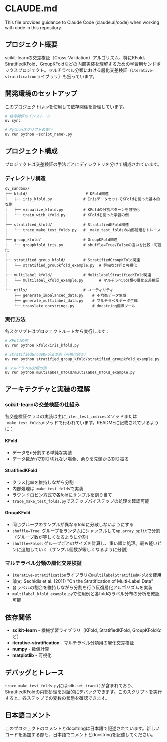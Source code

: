 # CLAUDE.md

This file provides guidance to Claude Code (claude.ai/code) when working with code in this repository.

## プロジェクト概要

scikit-learnの交差検証（Cross-Validation）アルゴリズム、特にKFold、StratifiedKFold、GroupKFoldなどの内部実装を理解するための学習用サンドボックスプロジェクト。マルチラベル分類における層化交差検証（`iterative-stratification`ライブラリ）も扱っています。

## 開発環境のセットアップ

このプロジェクトは`uv`を使用して依存関係を管理しています。

```bash
# 依存関係のインストール
uv sync

# Pythonスクリプトの実行
uv run python <script_name>.py
```

## プロジェクト構成

プロジェクトは交差検証の手法ごとにディレクトリを分けて構成されています。

### ディレクトリ構造

```
cv_sandbox/
├── kfold/                          # KFold関連
│   ├── iris_kfold.py              # IrisデータセットでKFoldを使った基本的な例
│   ├── visualize_kfold.py         # KFoldの分割パターンを可視化
│   └── train_with_kfold.py        # KFoldを使った学習の例
│
├── stratified_kfold/              # StratifiedKFold関連
│   └── trace_make_test_folds.py   # _make_test_foldsの内部処理をトレース
│
├── group_kfold/                   # GroupKFold関連
│   └── groupkfold_iris.py         # shuffle=True/Falseの違いを比較・可視化
│
├── stratified_group_kfold/        # StratifiedGroupKFold関連
│   └── stratified_groupkfold_example.py  # 詳細な分析と可視化
│
├── multilabel_kfold/              # MultilabelStratifiedKFold関連
│   └── multilabel_kfold_example.py       # マルチラベル分類の層化交差検証
│
└── utils/                         # ユーティリティ
    ├── generate_imbalanced_data.py    # 不均衡データ生成
    ├── generate_multilabel_data.py    # マルチラベルデータ生成
    └── translate_docstrings.py        # docstring翻訳ツール
```

### 実行方法

各スクリプトはプロジェクトルートから実行します：

```bash
# KFoldの例
uv run python kfold/iris_kfold.py

# StratifiedGroupKFoldの例（可視化付き）
uv run python stratified_group_kfold/stratified_groupkfold_example.py

# マルチラベル分類の例
uv run python multilabel_kfold/multilabel_kfold_example.py
```

## アーキテクチャと実装の理解

### scikit-learnの交差検証の仕組み

各交差検証クラスの実装は主に`_iter_test_indices`メソッドまたは`_make_test_folds`メソッドで行われています。READMEに記載されているように：

#### KFold
- データをn分割する単純な実装
- データ数がnで割り切れない場合、余りを先頭から割り振る

#### StratifiedKFold
- クラス比率を維持しながら分割
- 内部処理は`_make_test_folds`で実装
- ラウンドロビン方式で各foldにサンプルを割り当て
- `trace_make_test_folds.py`でステップバイステップの処理を確認可能

#### GroupKFold
- 同じグループのサンプルが異なるfoldに分散しないようにする
- `shuffle=True`: グループをランダムにシャッフルして`np.array_split`で分割（グループ数が等しくなるように分割）
- `shuffle=False`: グループごとのサイズを計算し、重い順に処理。最も軽いビンに追加していく（サンプル個数が等しくなるように分割）

### マルチラベル分類の層化交差検証

- `iterative-stratification`ライブラリの`MultilabelStratifiedKFold`を使用
- 論文: Sechidis et al. (2011) "On the Stratification of Multi-Label Data"
- 各ラベルの割合を維持しながら分割を行う反復層化アルゴリズムを実装
- `multilabel_kfold_example.py`で使用例と各foldのラベル分布の分析を確認可能

## 依存関係

- **scikit-learn** - 機械学習ライブラリ（KFold, StratifiedKFold, GroupKFoldなど）
- **iterative-stratification** - マルチラベル分類用の層化交差検証
- **numpy** - 数値計算
- **matplotlib** - 可視化

## デバッグとトレース

`trace_make_test_folds.py`には`pdb.set_trace()`が含まれており、StratifiedKFoldの内部処理を対話的にデバッグできます。このスクリプトを実行すると、各ステップでの変数の状態を確認できます。

## 日本語コメント

このプロジェクトのコメントとdocstringは日本語で記述されています。新しいコードを追加する際も、日本語でコメントとdocstringを記述してください。
